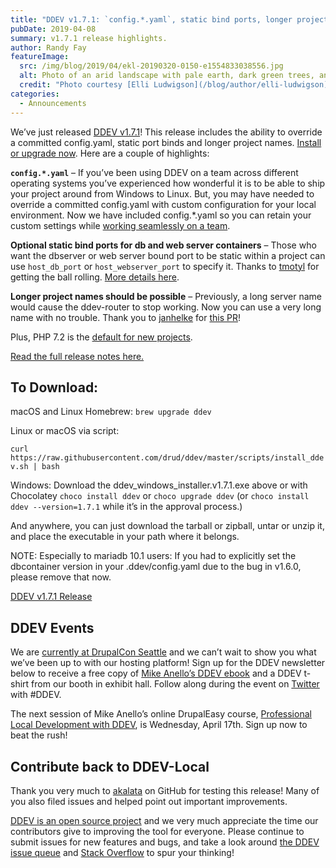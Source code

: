 ```yaml
---
title: "DDEV v1.7.1: `config.*.yaml`, static bind ports, longer project names"
pubDate: 2019-04-08
summary: v1.7.1 release highlights.
author: Randy Fay
featureImage:
  src: /img/blog/2019/04/ekl-20190320-0150-e1554833038556.jpg
  alt: Photo of an arid landscape with pale earth, dark green trees, and rust-colored rock formations set against hazy blue-green mountains in the distance
  credit: "Photo courtesy [Elli Ludwigson](/blog/author/elli-ludwigson)."
categories:
  - Announcements
---
```


We’ve just released [DDEV v1.7.1](https://github.com/drud/ddev/releases/tag/v1.7.1)! This release includes the ability to override a committed config.yaml, static port binds and longer project names. [Install or upgrade now](https://github.com/drud/ddev/releases). Here are a couple of highlights:

**`config.*.yaml`** – If you’ve been using DDEV on a team across different operating systems you’ve experienced how wonderful it is to be able to ship your project around from Windows to Linux. But, you may have needed to override a committed config.yaml with custom configuration for your local environment. Now we have included config.\*.yaml so you can retain your custom settings while [working seamlessly on a team](https://ddev.readthedocs.io/en/latest/users/extend/customization-extendibility/#extending-configyaml-with-custom-configyaml-files).

**Optional static bind ports for db and web server containers** – Those who want the dbserver or web server bound port to be static within a project can use `host_db_port` or `host_webserver_port` to specify it. Thanks to [tmotyl](https://github.com/tmotyl) for getting the ball rolling. [More details here](https://github.com/drud/ddev/pull/1502).

**Longer project names should be possible** – Previously, a long server name would cause the ddev-router to stop working. Now you can use a very long name with no trouble. Thank you to [janhelke](https://github.com/janhelke) for [this PR](https://github.com/drud/ddev/pull/1484)!

Plus, PHP 7.2 is the [default for new projects](https://github.com/drud/ddev/pull/1497).

[Read the full release notes here.](https://github.com/drud/ddev/releases/tag/v1.7.1)

## To Download:

macOS and Linux Homebrew: `brew upgrade ddev`

Linux or macOS via script:

`curl https://raw.githubusercontent.com/drud/ddev/master/scripts/install_ddev.sh | bash`

Windows: Download the ddev_windows_installer.v1.7.1.exe above or with Chocolatey `choco install ddev` or `choco upgrade ddev` (or `choco install ddev --version=1.7.1` while it’s in the approval process.)

And anywhere, you can just download the tarball or zipball, untar or unzip it, and place the executable in your path where it belongs.

NOTE: Especially to mariadb 10.1 users: If you had to explicitly set the dbcontainer version in your .ddev/config.yaml due to the bug in v1.6.0, please remove that now.

[DDEV v1.7.1 Release](https://github.com/drud/ddev/releases/tag/v1.7.1)

## DDEV Events

We are [currently at DrupalCon Seattle](https://ddev.com/events/meet-up-with-the-ddev-team-in-early-2019/#DCSeattle) and we can’t wait to show you what we’ve been up to with our hosting platform! Sign up for the DDEV newsletter below to receive a free copy of [Mike Anello’s DDEV ebook](https://www.amazon.com/Local-Development-Explained-Step-Step/dp/1731048858/ref=tmm%5Fpap%5Fswatch%5F0) and a DDEV t-shirt from our booth in exhibit hall. Follow along during the event on [Twitter](https://twitter.com/drud) with #DDEV.

The next session of Mike Anello’s online DrupalEasy course, [Professional Local Development with DDEV](https://www.drupaleasy.com/ddev), is Wednesday, April 17th. Sign up now to beat the rush!

## Contribute back to DDEV-Local

Thank you very much to [akalata](https://github.com/akalata) on GitHub for testing this release! Many of you also filed issues and helped point out important improvements.

[DDEV is an open source project](https://github.com/drud/ddev/blob/master/CONTRIBUTING.md) and we very much appreciate the time our contributors give to improving the tool for everyone. Please continue to submit issues for new features and bugs, and take a look around [the DDEV issue queue](https://github.com/drud/ddev/issues) and [Stack Overflow](https://stackoverflow.com/questions/tagged/ddev) to spur your thinking!

